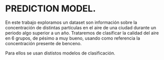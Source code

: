 # PREDICTION MODEL.

En este trabajo exploramos un dataset son información sobre la concentración de distintas partículas en el aire de una ciudad durante un periodo algo superior a un año.
Trataremos de clasificar la calidad del aire en 6 grupos, de pésimo a muy bueno, usando como referencia la concentración presente de benceno.

Para ellos se usan dististos modelos de clasificación.
